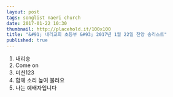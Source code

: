 ```yaml
---
layout: post
tags: songlist naeri church
date: 2017-01-22 10:30
thumbnail: http://placehold.it/100x100
title: "&#91; 내리교회 초등부 &#93; 2017년 1월 22일 찬양 송리스트"
published: true
---
```

<ol><li>내리송</li><li>Come on</li><li>미션123</li><li>함께 소리 높여 불러요</li><li>나는 예배자입니다</li></ol>
